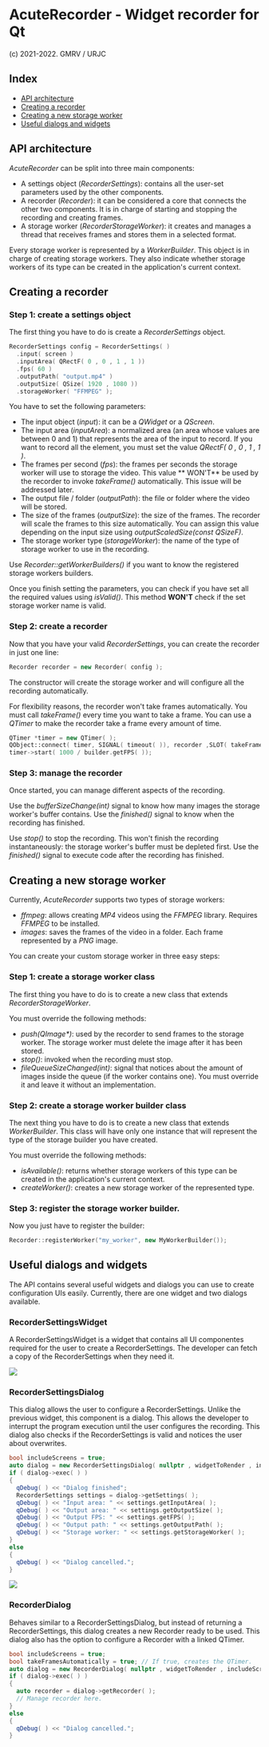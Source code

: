 # AcuteRecorder - Widget recorder for Qt

(c) 2021-2022. GMRV / URJC

## Index

- [API architecture](#architecture)
- [Creating a recorder](#recording)
- [Creating a new storage worker](#storage)
- [Useful dialogs and widgets](#dialog)

## <a name="architecture"></a> API architecture

_AcuteRecorder_ can be split into three main components:

- A settings object (_RecorderSettings_): contains all the user-set parameters used by the other components.
- A recorder (_Recorder_): it can be considered a core that connects the other two components. It is in charge of
  starting and stopping the recording and creating frames.
- A storage worker (_RecorderStorageWorker_): it creates and manages a thread that receives frames and stores them in a
  selected format.

Every storage worker is represented by a _WorkerBuilder_. This object is in charge of creating storage workers. They
also indicate whether storage workers of its type can be created in the application's current context.

## <a name="recording"></a> Creating a recorder

### Step 1: create a settings object

The first thing you have to do is create a _RecorderSettings_ object.

```c++
RecorderSettings config = RecorderSettings( )
  .input( screen )
  .inputArea( QRectF( 0 , 0 , 1 , 1 ))
  .fps( 60 )
  .outputPath( "output.mp4" )
  .outputSize( QSize( 1920 , 1080 ))
  .storageWorker( "FFMPEG" );
```

You have to set the following parameters:

- The input object (_input_): it can be a _QWidget_ or a _QScreen_.
- The input area (_inputArea_): a normalized area (an area whose values are between 0 and 1) that represents the area of
  the input to record. If you want to record all the element, you must set the value _QRectF( 0 , 0 , 1 , 1 )_.
- The frames per second (_fps_): the frames per seconds the storage worker will use to storage the video. This value **
  WON'T** be used by the recorder to invoke _takeFrame()_ automatically. This issue will be addressed later.
- The output file / folder (_outputPath_): the file or folder where the video will be stored.
- The size of the frames (_outputSize_): the size of the frames. The recorder will scale the frames to this size
  automatically. You can assign this value depending on the input size using _outputScaledSize(const QSizeF)_.
- The storage worker type (_storageWorker_): the name of the type of storage worker to use in the recording.

Use _Recorder::getWorkerBuilders()_ if you want to know the registered storage workers builders.

Once you finish setting the parameters, you can check if you have set all the required values using _isValid()_. This
method **WON'T** check if the set storage worker name is valid.

### Step 2: create a recorder

Now that you have your valid _RecorderSettings_, you can create the recorder in just one line:

```c++
Recorder recorder = new Recorder( config );
```

The constructor will create the storage worker and will configure all the recording automatically.

For flexibility reasons, the recorder won't take frames automatically. You must call _takeFrame()_ every time you want
to take a frame. You can use a _QTimer_ to make the recorder take a frame every amount of time.

```c++
QTimer *timer = new QTimer( );
QObject::connect( timer, SIGNAL( timeout( )), recorder ,SLOT( takeFrame( )));
timer->start( 1000 / builder.getFPS( ));
```

### Step 3: manage the recorder

Once started, you can manage different aspects of the recording.

Use the _bufferSizeChange(int)_ signal to know how many images the storage worker's buffer contains. Use the
_finished()_ signal to know when the recording has finished.

Use _stop()_ to stop the recording. This won't finish the recording instantaneously: the storage worker's buffer must be
depleted first. Use the _finished()_ signal to execute code after the recording has finished.

## <a name="storage"></a> Creating a new storage worker

Currently, _AcuteRecorder_ supports two types of storage workers:

- _ffmpeg_: allows creating _MP4_ videos using the _FFMPEG_ library. Requires _FFMPEG_ to be installed.
- _images_: saves the frames of the video in a folder. Each frame represented by a _PNG_ image.

You can create your custom storage worker in three easy steps:

### Step 1: create a storage worker class

The first thing you have to do is to create a new class that extends _RecorderStorageWorker_.

You must override the following methods:

- _push(QImage*)_: used by the recorder to send frames to the storage worker. The storage worker must delete the image
  after it has been stored.
- _stop()_: invoked when the recording must stop.
- _fileQueueSizeChanged(int)_: signal that notices about the amount of images inside the queue (if the worker contains
  one). You must override it and leave it without an implementation.

### Step 2: create a storage worker builder class

The next thing you have to do is to create a new class that extends _WorkerBuilder_. This class will have only one
instance that will represent the type of the storage builder you have created.

You must override the following methods:

- _isAvailable()_: returns whether storage workers of this type can be created in the application's current context.
- _createWorker()_: creates a new storage worker of the represented type.

### Step 3: register the storage worker builder.

Now you just have to register the builder:

```c++
Recorder::registerWorker("my_worker", new MyWorkerBuilder());
```

## <a name="dialog"></a> Useful dialogs and widgets

The API contains several useful widgets and dialogs you can use to create configuration UIs easily. Currently, there are
one widget and two dialogs available.

### RecorderSettingsWidget

A RecorderSettingsWidget is a widget that contains all UI componentes required for the user to create a
RecorderSettings. The developer can fetch a copy of the RecorderSettings when they need it.

![](https://i.imgur.com/5GjhFQh.png)

### RecorderSettingsDialog

This dialog allows the user to configure a RecorderSettings. Unlike the previous widget, this component is a dialog.
This allows the developer to interrupt the program execution until the user configures the recording. This dialog also
checks if the RecorderSettings is valid and notices the user about overwrites.

```c++
bool includeScreens = true;
auto dialog = new RecorderSettingsDialog( nullptr , widgetToRender , includeScreens );
if ( dialog->exec( ) )
{
  qDebug( ) << "Dialog finished";
  RecorderSettings settings = dialog->getSettings( );
  qDebug( ) << "Input area: " << settings.getInputArea( );
  qDebug( ) << "Output area: " << settings.getOutputSize( );
  qDebug( ) << "Output FPS: " << settings.getFPS( );
  qDebug( ) << "Output path: " << settings.getOutputPath( );
  qDebug( ) << "Storage worker: " << settings.getStorageWorker( );
}
else
{
  qDebug( ) << "Dialog cancelled.";
}
```

![](https://i.imgur.com/dwOBFIy.png)

### RecorderDialog

Behaves similar to a RecorderSettingsDialog, but instead of returning a RecorderSettings, this dialog creates a new
Recorder ready to be used. This dialog also has the option to configure a Recorder with a linked QTimer.

```c++
bool includeScreens = true;
bool takeFramesAutomatically = true; // If true, creates the QTimer.
auto dialog = new RecorderDialog( nullptr , widgetToRender , includeScreens , takeFramesAutomatically );
if ( dialog->exec( ) )
{
  auto recorder = dialog->getRecorder( );
  // Manage recorder here.
}
else
{
  qDebug( ) << "Dialog cancelled.";
}
```